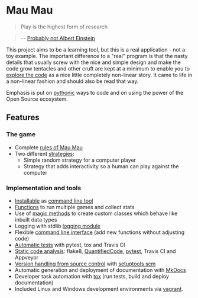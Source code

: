 # Mau Mau

> Play is the highest form of research

> -- [Probably not Albert Einstein](http://quoteinvestigator.com/2014/08/21/play-research/)

This project aims to be a learning tool, but this is a real application - not a toy example. The important difference to a "real" program is that the nasty details that usually screw with the nice and simple design and make the code grow tentacles and other cruft are kept at a minimum to enable you to [explore the code](implementation/explore.md#explore-the-repository) as a nice little completely non-linear story. It came to life in a non-linear fashion and should also be read that way.

Emphasis is put on [pythonic](https://nedbatchelder.com/blog/201011/pythonic.html) ways to code and on using the power of the Open Source ecosystem.

## Features

### The game

* Complete [rules of Mau Mau](guide/rules.md)
* Two different [strategies](implementation/explore.md#strategypy-how-to-play):
    * Simple random strategy for a computer player
    * Strategy that adds interactivity so a human can play against the computer

### Implementation and tools

* [Installable](guide/installation.md#installation) as [command line tool](https://github.com/obestwalter/mau-mau/blob/master/setup.py#L25)
* [Functions](https://github.com/obestwalter/mau-mau/blob/master/mau_mau/statistics.py) to run multiple games and collect stats
* Use of [magic methods](implementation/remarks.md#magic-methods-protocols) to create custom classes which behave like inbuilt data types
* Logging with stdlib [logging module](https://docs.python.org/3/library/logging.html)
* Flexible [command line interface](https://github.com/obestwalter/mau-mau/blob/master/mau_mau/cli.py) (add new functions without adjusting code)
* [Automatic tests](https://github.com/obestwalter/mau-mau/blob/master/tests/) with pytest, tox and Travis CI
* [Static code analysis](https://en.wikipedia.org/wiki/Static_program_analysis): flake8, [QuantifiedCode](https://www.quantifiedcode.com/app/project/663c550f107844aa842b4ce5e02883c4), [pytest](https://docs.pytest.org/en/latest/), Travis CI and Appveyor
* [Version handling from source control](https://github.com/obestwalter/mau-mau/blob/master/setup.py#L19) with [setuptools scm](https://github.com/pypa/setuptools_scm)
* Automatic generation and deployment of documentation with [MkDocs](https://github.com/obestwalter/mau-mau/blob/master/mkdocs.yml)
* Developer task automation with [tox](https://github.com/obestwalter/mau-mau/blob/master/tox.ini) (run tests, build and deploy documentation)
* Included Linux and Windows development environments via [vagrant](https://vagrantup.com).
